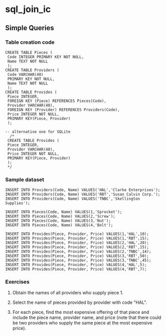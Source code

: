 # sql_join_ic

## Simple Queries

### Table creation code
```
CREATE TABLE Pieces (
 Code INTEGER PRIMARY KEY NOT NULL,
 Name TEXT NOT NULL
 );
CREATE TABLE Providers (
 Code VARCHAR(40) 
 PRIMARY KEY NOT NULL,  
 Name TEXT NOT NULL 
 );
CREATE TABLE Provides (
 Piece INTEGER, 
 FOREIGN KEY (Piece) REFERENCES Pieces(Code),
 Provider VARCHAR(40), 
 FOREIGN KEY (Provider) REFERENCES Providers(Code),  
 Price INTEGER NOT NULL,
 PRIMARY KEY(Piece, Provider) 
 );
 
-- alternative one for SQLite
  /* 
 CREATE TABLE Provides (
 Piece INTEGER,
 Provider VARCHAR(40),  
 Price INTEGER NOT NULL,
 PRIMARY KEY(Piece, Provider) 
 );
 */
 ```

### Sample dataset
```
INSERT INTO Providers(Code, Name) VALUES('HAL','Clarke Enterprises');
INSERT INTO Providers(Code, Name) VALUES('RBT','Susan Calvin Corp.');
INSERT INTO Providers(Code, Name) VALUES('TNBC','Skellington Supplies');

INSERT INTO Pieces(Code, Name) VALUES(1,'Sprocket');
INSERT INTO Pieces(Code, Name) VALUES(2,'Screw');
INSERT INTO Pieces(Code, Name) VALUES(3,'Nut');
INSERT INTO Pieces(Code, Name) VALUES(4,'Bolt');

INSERT INTO Provides(Piece, Provider, Price) VALUES(1,'HAL',10);
INSERT INTO Provides(Piece, Provider, Price) VALUES(1,'RBT',15);
INSERT INTO Provides(Piece, Provider, Price) VALUES(2,'HAL',20);
INSERT INTO Provides(Piece, Provider, Price) VALUES(2,'RBT',15);
INSERT INTO Provides(Piece, Provider, Price) VALUES(2,'TNBC',14);
INSERT INTO Provides(Piece, Provider, Price) VALUES(3,'RBT',50);
INSERT INTO Provides(Piece, Provider, Price) VALUES(3,'TNBC',45);
INSERT INTO Provides(Piece, Provider, Price) VALUES(4,'HAL',5);
INSERT INTO Provides(Piece, Provider, Price) VALUES(4,'RBT',7);
```

### Exercises


1. Obtain the names of all providers who supply piece 1.

2. Select the name of pieces provided by provider with code "HAL".

3. For each piece, find the most expensive offering of that piece and include the piece name, provider name, and price (note that there could be two providers who supply the same piece at the most expensive price).
